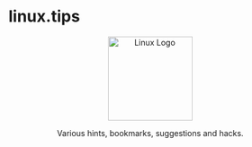 # linux.tips
<div align="center">
  <picture>
    <img src="logo.png" height="150" alt="Linux Logo">
  </picture>

Various hints, bookmarks, suggestions and hacks.
</div>
